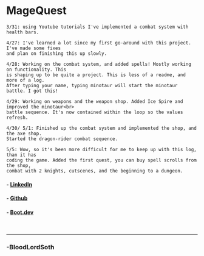 # MageQuest

```
3/31: using Youtube tutorials I've implemented a combat system with health bars.
```

```
4/27: I've learned a lot since my first go-around with this project. I've made some fixes
and plan on finishing this up slowly.
```

```
4/28: Working on the combat system, and added spells! Mostly working on functionality. This
is shaping up to be quite a project. This is less of a readme, and more of a log.
After typing your name, typing minotaur will start the minotaur battle. I got this!
```
```
4/29: Working on weapons and the weapon shop. Added Ice Spire and improved the minotaur<br>
battle sequence. It's now contained within the loop so the values refresh.
```
```
4/30/ 5/1: Finished up the combat system and implemented the shop, and the axe shop.
Started the dragon-rider combat sequence.
```
```
5/5: Wow, so it's been more difficult for me to keep up with this log, than it has
coding the game. Added the first quest, you can buy spell scrolls from the shop,
combat with 2 knights, cutscenes, and the beginning to a dungeon.
```

#### - [LinkedIn](https://www.linkedin.com/in/charles-mitchell-4b8313359/) <br>
#### - [Github](https://github.com/BloodLordSoth)<br>
#### - [Boot.dev](https://www.boot.dev/u/bloodlordsoth)<br>
<br>

---
### -BloodLordSoth
